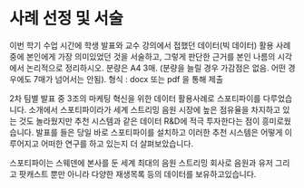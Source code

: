 # 사례 선정 및 서술

이번 학기 수업 시간에 학생 발표와 교수 강의에서 접했던 데이터(빅 데이터) 활용 사례 중에 본인에게 가장 의미있었던 것을 서술하고,
그렇게 판단한 근거를 본인 나름의 시각에서 논리적으로 정리하시오.
분량은 A4 3매. (분량을 늘릴 경우 가감점은 없음. 어떤 경우에도 7매가 넘어서는 안됨).
형식 : docx 또는 pdf 을 통해 제출

2차 팀별 발표 중 3조의 마케팅 혁신을 위한 데이터 활용사례로 스포티파이를 다루었습니다. 소개에서 스포티파이라가 세계 스트리밍 음원 시장에 높은 점유율을 차지하고 있는 것도 놀라웠지만 추천 시스템과 같은 데이터 R&D에 적극 투자한다는 점이 흥미로웠습니다. 발표를 들은 당일 바로 스포티파이를 설치하고 이러한 추천 시스템은 어떻게 이루어지고 어떠한 연구를 하고 있는지 더 살펴보았습니다.

스포티파이는 스웨덴에 본사를 둔 세계 최대의 음원 스트리밍 회사로 음원과 유저 그리고 팟캐스트 뿐만 아니라 다양한 재생목록 등의 데이터를 보유하고있습니다.

